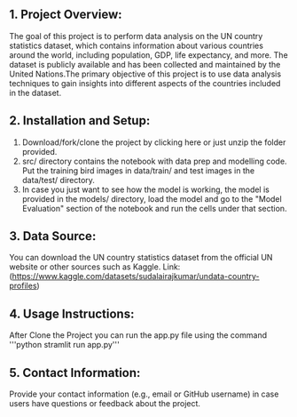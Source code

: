 ## 1. Project Overview: 
 The goal of this project is to perform data analysis on the UN country statistics dataset, which contains information about various countries around the world, including population, GDP, life expectancy, and more. The dataset is publicly available and has been collected and maintained by the United Nations.The primary objective of this project is to use data analysis techniques to gain insights into different aspects of the countries included in the dataset.

## 2. Installation and Setup: 
 1. Download/fork/clone the project by clicking here or just unzip the folder provided.
 2. src/ directory contains the notebook with data prep and modelling code. Put the training bird images in data/train/ and test images in the data/test/ directory.
 3. In case you just want to see how the model is working, the model is provided in the models/ directory, load the model and go to the "Model Evaluation" section of the notebook and run the cells under that section.

## 3. Data Source: 
 You can download the UN country statistics dataset from the official UN website or other sources such as Kaggle. 
 Link: (https://www.kaggle.com/datasets/sudalairajkumar/undata-country-profiles)

## 4. Usage Instructions: 
After Clone the Project you can run the app.py file using the command '''python
stramlit run app.py'''

## 5. Contact Information: 
Provide your contact information (e.g., email or GitHub username) in case users have questions or feedback about the project.
